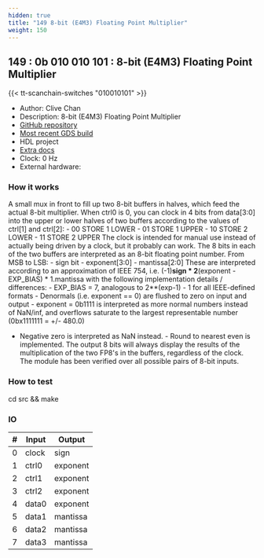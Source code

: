 ```yaml
---
hidden: true
title: "149 8-bit (E4M3) Floating Point Multiplier"
weight: 150
---
```


## 149 : 0b 010 010 101 : 8-bit (E4M3) Floating Point Multiplier

{{< tt-scanchain-switches "010010101" >}}

* Author: Clive Chan
* Description: 8-bit (E4M3) Floating Point Multiplier
* [GitHub repository](https://github.com/cchan/fp8_mul)
* [Most recent GDS build](https://github.com/cchan/fp8_mul/actions/runs/3534462711)
* HDL project
* [Extra docs]()
* Clock: 0 Hz
* External hardware: 



### How it works

A small mux in front to fill up two 8-bit buffers in halves, which feed the actual 8-bit multiplier.
When ctrl0 is 0, you can clock in 4 bits from data[3:0] into the upper or lower halves of two buffers according to the values of ctrl[1] and ctrl[2]: - 00 STORE 1 LOWER - 01 STORE 1 UPPER - 10 STORE 2 LOWER - 11 STORE 2 UPPER The clock is intended for manual use instead of actually being driven by a clock, but it probably can work.
The 8 bits in each of the two buffers are interpreted as an 8-bit floating point number. From MSB to LSB: - sign bit - exponent[3:0] - mantissa[2:0] These are interpreted according to an approximation of IEEE 754, i.e.
  (-1)**sign * 2**(exponent - EXP_BIAS) * 1.mantissa
with the following implementation details / differences: - EXP_BIAS = 7, analogous to 2**(exp-1) - 1 for all IEEE-defined formats - Denormals (i.e. exponent == 0) are flushed to zero on input and output - exponent = 0b1111 is interpreted as more normal numbers instead of NaN/inf,
    and overflows saturate to the largest representable number (0bx1111111 = +/- 480.0)
- Negative zero is interpreted as NaN instead. - Round to nearest even is implemented.
The output 8 bits will always display the results of the multiplication of the two FP8's in the buffers, regardless of the clock.
The module has been verified over all possible pairs of 8-bit inputs.


### How to test

cd src && make


### IO

| # | Input        | Output       |
|---|--------------|--------------|
| 0 | clock  | sign |
| 1 | ctrl0  | exponent |
| 2 | ctrl1  | exponent |
| 3 | ctrl2  | exponent |
| 4 | data0  | exponent |
| 5 | data1  | mantissa |
| 6 | data2  | mantissa |
| 7 | data3  | mantissa |
